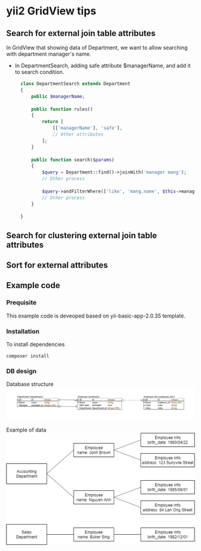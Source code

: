 # yii2 GridView tips

## Search for external join table attributes

In GridView that showing data of Department, we want to allow searching with department manager's name.

* In DepartmentSearch, adding safe attribute $managerName, and add it to search condition.
  ```php
    class DepartmentSearch extends Department
    {
        public $managerName;

        public function rules()
        {
            return [
                [['managerName'], 'safe'],
                // Other attributes
            ];
        }

        public function search($params)
        {
            $query = Department::find()->joinWith('manager mang');
            // Other process

            $query->andFilterWhere(['like', 'mang.name', $this->managerName]);
            // Other process
        }

    }
  ```

## Search for clustering external join table attributes

## Sort for external attributes

## Example code

### Prequisite

This example code is deveoped based on yii-basic-app-2.0.35 template.

### Installation

To install dependencies
```shell
composer install
```

### DB design

Database structure
![ERD](example_design/GridViewExample.png)

Example of data
![Data Sample](example_design/GridViewExampleData.png)

